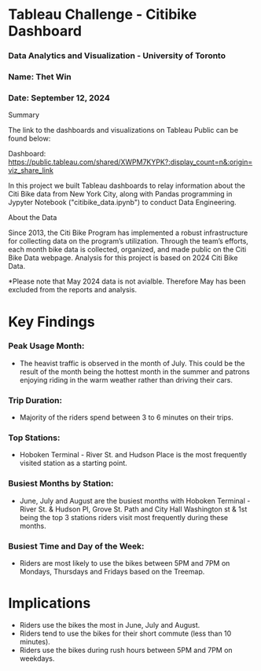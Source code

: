 # Tableau Challenge - Citibike Dashboard
### Data Analytics and Visualization - University of Toronto
### Name: Thet Win
### Date: September 12, 2024

Summary

The link to the dashboards and visualizations on Tableau Public can be found below:


Dashboard:
https://public.tableau.com/shared/XWPM7KYPK?:display_count=n&:origin=viz_share_link





In this project we built Tableau dashboards to relay information about the Citi Bike data from New York City, along with Pandas programming in Jypyter Notebook ("citibike_data.ipynb")  to conduct Data Engineering.


About the Data

Since 2013, the Citi Bike Program has implemented a robust infrastructure for collecting data on the program’s utilization. Through the team’s efforts, each month bike data is collected, organized, and made public on the Citi Bike Data webpage.
Analysis for this project is based on 2024 Citi Bike Data.

*Please note that May 2024 data is not avialble. Therefore May has been excluded from the reports and analysis.


# Key Findings
### Peak Usage Month:
- The heavist traffic is observed in the month of July. This could be the result of the month being the hottest month in the summer and patrons enjoying riding in the warm weather rather than driving their cars.

### Trip Duration:
- Majority of the riders spend between 3 to 6 minutes on their trips.

### Top Stations:
- Hoboken Terminal - River St. and Hudson Place is the most frequently visited station as a starting point.

### Busiest Months by Station:
- June, July and August are the busiest months with Hoboken Terminal - River St. & Hudson Pl, Grove St. Path and City Hall Washington st & 1st being the top 3 stations riders visit most frequently during these months.

### Busiest Time and Day of the Week:
- Riders are most likely to use the bikes between 5PM and 7PM on Mondays, Thursdays and Fridays based on the Treemap.

# Implications
- Riders use the bikes the most in June, July and August.
- Riders tend to use the bikes for their short commute (less than 10 minutes).
- Riders use the bikes during rush hours between 5PM and 7PM on weekdays.
